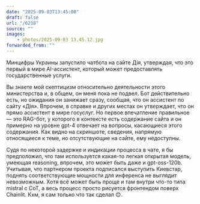 ```yaml
---
date: "2025-09-03T13:45:00"
draft: false
url: "/6218"
source: ""
images:
    - photos/2025-09-03 13.45.12.jpg
forwarded_from: ""
---
```


Минцифры Украины запустило чатбота на сайте Дія, утверждая, что это первый в мире AI-ассистент, который может предоставлять государственные услуги. 

Вы знаете мой скептицизм относительно деятельности этого министерства и, в общем, он меня пока не подвел. Бот действительно есть, но ожидания он занижает сразу, сообщая, что он ассистент по сайту «Дія». Впрочем, в справке и других местах он утверждает, что он прямо ассистент в мире госуслуг. Но первое впечатление правильное — это RAG-бот, у которого в контексте есть содержание сайта и он примерно на уровне gpt-4 отвечает на вопросы, касающиеся этого содержания. Как видно на скриншоте, сведения, напрямую относящиеся к теме, но отсутствующие на сайте, ему недоступны. 

Судя по некоторой задержке и индикации процесса в чате, я бы предположил, что там используется какая-то легкая открытая модель, умеющая reasoning, впрочем, это может быть даже и gpt-oss-120b. Учитывая, что партнером проекта подписался выступить Киевстар, поднять соответствующие мощности для инференса не выглядит невозможным. Хотя всё может быть проще и там внутри что-то типа mistral с CoT, а весь процесс просто рисуется фронтендом поверх Chainlit. Кхм, я сам только что так сделал 😊.

